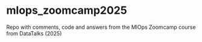 # mlops_zoomcamp2025
Repo with comments, code and answers from the MlOps Zoomcamp course from DataTalks (2025)

